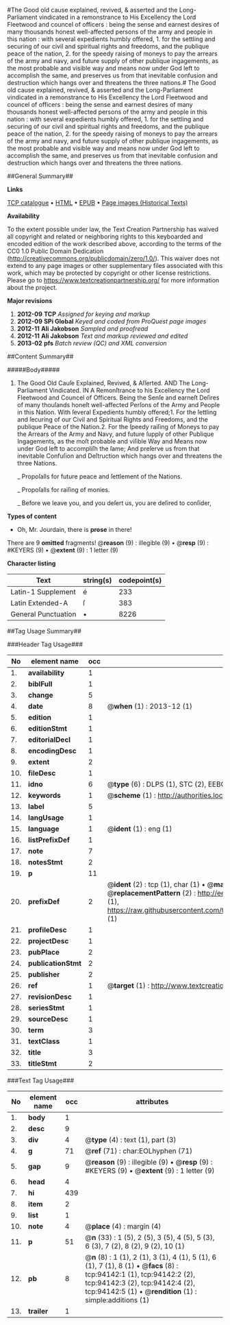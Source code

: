 #The Good old cause explained, revived, & asserted and the Long-Parliament vindicated in a remonstrance to His Excellency the Lord Fleetwood and councel of officers : being the sense and earnest desires of many thousands honest well-affected persons of the army and people in this nation : with several expedients humbly offered, 1. for the settling and securing of our civil and spiritual rights and freedoms, and the publique peace of the nation, 2. for the speedy raising of moneys to pay the arrears of the army and navy, and future supply of other publique ingagements, as the most probable and visible way and means now under God left to accomplish the same, and preserves us from that inevitable confusion and destruction which hangs over and threatens the three nations.#
The Good old cause explained, revived, & asserted and the Long-Parliament vindicated in a remonstrance to His Excellency the Lord Fleetwood and councel of officers : being the sense and earnest desires of many thousands honest well-affected persons of the army and people in this nation : with several expedients humbly offered, 1. for the settling and securing of our civil and spiritual rights and freedoms, and the publique peace of the nation, 2. for the speedy raising of moneys to pay the arrears of the army and navy, and future supply of other publique ingagements, as the most probable and visible way and means now under God left to accomplish the same, and preserves us from that inevitable confusion and destruction which hangs over and threatens the three nations.

##General Summary##

**Links**

[TCP catalogue](http://www.ota.ox.ac.uk/tcp/)  • 
[HTML](http://tei.it.ox.ac.uk/tcp/Texts-HTML/free/A70/A70119.html)  • 
[EPUB](http://tei.it.ox.ac.uk/tcp/Texts-EPUB/free/A70/A70119.epub) • 
[Page images (Historical Texts)](https://historicaltexts.jisc.ac.uk/eebo-12815587e)

**Availability**

To the extent possible under law, the Text Creation Partnership has waived all copyright and related or neighboring rights to this keyboarded and encoded edition of the work described above, according to the terms of the CC0 1.0 Public Domain Dedication (http://creativecommons.org/publicdomain/zero/1.0/). This waiver does not extend to any page images or other supplementary files associated with this work, which may be protected by copyright or other license restrictions. Please go to https://www.textcreationpartnership.org/ for more information about the project.

**Major revisions**

1. __2012-09__ __TCP__ *Assigned for keying and markup*
1. __2012-09__ __SPi Global__ *Keyed and coded from ProQuest page images*
1. __2012-11__ __Ali Jakobson__ *Sampled and proofread*
1. __2012-11__ __Ali Jakobson__ *Text and markup reviewed and edited*
1. __2013-02__ __pfs__ *Batch review (QC) and XML conversion*

##Content Summary##

#####Body#####

1. The Good Old Cauſe Explained, Revived, & Aſſerted. AND The Long-Parliament Vindicated. IN A Remonſtrance to his Excellency the Lord Fleetwood and Councel of Officers. Being the Senſe and earneſt Deſires of many thouſands honeſt well-affected Perſons of the Army and People in this Nation. With ſeveral Expedients humbly offered;1. For the ſettling and ſecuring of our Civil and Spiritual Rights and Freedoms, and the publique Peace of the Nation.2. For the ſpeedy raiſing of Moneys to pay the Arrears of the Army and Navy, and future ſupply of other Publique Ingagements, as the moſt probable and viſible Way and Means now under God left to accompliſh the ſame; And preſerve us from that inevitable Confuſion and Deſtruction which hangs over and threatens the three Nations.

    _ Propoſalls for future peace and ſettlement of the Nations.

    _ Propoſalls for raiſing of monies.

    _ Before we leave you, and you deſert us, you are deſired to conſider,

**Types of content**

  * Oh, Mr. Jourdain, there is **prose** in there!

There are 9 **omitted** fragments! 
 @__reason__ (9) : illegible (9)  •  @__resp__ (9) : #KEYERS (9)  •  @__extent__ (9) : 1 letter (9)

**Character listing**


|Text|string(s)|codepoint(s)|
|---|---|---|
|Latin-1 Supplement|é|233|
|Latin Extended-A|ſ|383|
|General Punctuation|•|8226|

##Tag Usage Summary##

###Header Tag Usage###

|No|element name|occ|attributes|
|---|---|---|---|
|1.|__availability__|1||
|2.|__biblFull__|1||
|3.|__change__|5||
|4.|__date__|8| @__when__ (1) : 2013-12 (1)|
|5.|__edition__|1||
|6.|__editionStmt__|1||
|7.|__editorialDecl__|1||
|8.|__encodingDesc__|1||
|9.|__extent__|2||
|10.|__fileDesc__|1||
|11.|__idno__|6| @__type__ (6) : DLPS (1), STC (2), EEBO-CITATION (1), OCLC (1), VID (1)|
|12.|__keywords__|1| @__scheme__ (1) : http://authorities.loc.gov/ (1)|
|13.|__label__|5||
|14.|__langUsage__|1||
|15.|__language__|1| @__ident__ (1) : eng (1)|
|16.|__listPrefixDef__|1||
|17.|__note__|7||
|18.|__notesStmt__|2||
|19.|__p__|11||
|20.|__prefixDef__|2| @__ident__ (2) : tcp (1), char (1)  •  @__matchPattern__ (2) : ([0-9\-]+):([0-9IVX]+) (1), (.+) (1)  •  @__replacementPattern__ (2) : http://eebo.chadwyck.com/downloadtiff?vid=$1&page=$2 (1), https://raw.githubusercontent.com/textcreationpartnership/Texts/master/tcpchars.xml#$1 (1)|
|21.|__profileDesc__|1||
|22.|__projectDesc__|1||
|23.|__pubPlace__|2||
|24.|__publicationStmt__|2||
|25.|__publisher__|2||
|26.|__ref__|1| @__target__ (1) : http://www.textcreationpartnership.org/docs/. (1)|
|27.|__revisionDesc__|1||
|28.|__seriesStmt__|1||
|29.|__sourceDesc__|1||
|30.|__term__|3||
|31.|__textClass__|1||
|32.|__title__|3||
|33.|__titleStmt__|2||


###Text Tag Usage###

|No|element name|occ|attributes|
|---|---|---|---|
|1.|__body__|1||
|2.|__desc__|9||
|3.|__div__|4| @__type__ (4) : text (1), part (3)|
|4.|__g__|71| @__ref__ (71) : char:EOLhyphen (71)|
|5.|__gap__|9| @__reason__ (9) : illegible (9)  •  @__resp__ (9) : #KEYERS (9)  •  @__extent__ (9) : 1 letter (9)|
|6.|__head__|4||
|7.|__hi__|439||
|8.|__item__|2||
|9.|__list__|1||
|10.|__note__|4| @__place__ (4) : margin (4)|
|11.|__p__|51| @__n__ (33) : 1 (5), 2 (5), 3 (5), 4 (5), 5 (3), 6 (3), 7 (2), 8 (2), 9 (2), 10 (1)|
|12.|__pb__|8| @__n__ (8) : 1 (1), 2 (1), 3 (1), 4 (1), 5 (1), 6 (1), 7 (1), 8 (1)  •  @__facs__ (8) : tcp:94142:1 (1), tcp:94142:2 (2), tcp:94142:3 (2), tcp:94142:4 (2), tcp:94142:5 (1)  •  @__rendition__ (1) : simple:additions (1)|
|13.|__trailer__|1||
